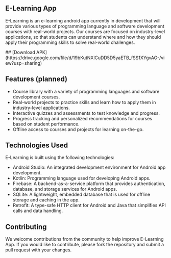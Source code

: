 ## E-Learning App

<p>E-Learning is an e-learning android app currently in development that will provide various types of programming language and software development courses with real-world projects. Our courses are focused on industry-level applications, so that students can understand where and how they should apply their programming skills to solve real-world challenges.</p>
## [Download APK](https://drive.google.com/file/d/19bKutNXlCuDD5D5yaETB_fSS1XYgvAG-/view?usp=sharing)

## Features (planned)
- Course library with a variety of programming languages and software development courses.
- Real-world projects to practice skills and learn how to apply them in industry-level applications.
- Interactive quizzes and assessments to test knowledge and progress.
- Progress tracking and personalized recommendations for courses based on student performance.
- Offline access to courses and projects for learning on-the-go.

## Technologies Used
E-Learning is built using the following technologies:

- Android Studio: An integrated development environment for Android app development.
- Kotlin: Programming language used for developing Android apps.
- Firebase: A backend-as-a-service platform that provides authentication, database, and storage services for Android apps.
- SQLite: A lightweight, embedded database that is used for offline storage and caching in the app.
- Retrofit: A type-safe HTTP client for Android and Java that simplifies API calls and data handling.

## Contributing 
We welcome contributions from the community to help improve E-Learning App. If you would like to contribute, please fork the repository and submit a pull request with your changes.


